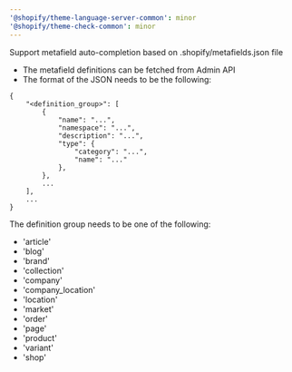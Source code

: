 ```yaml
---
'@shopify/theme-language-server-common': minor
'@shopify/theme-check-common': minor
---
```


Support metafield auto-completion based on .shopify/metafields.json file

- The metafield definitions can be fetched from Admin API
- The format of the JSON needs to be the following:

```
{
    "<definition_group>": [
        {
            "name": "...",
            "namespace": "...",
            "description": "...",
            "type": {
                "category": "...",
                "name": "..."
            },
        },
        ...
    ],
    ...
}
```

The definition group needs to be one of the following:
- 'article'
- 'blog'
- 'brand'
- 'collection'
- 'company'
- 'company_location'
- 'location'
- 'market'
- 'order'
- 'page'
- 'product'
- 'variant'
- 'shop'
